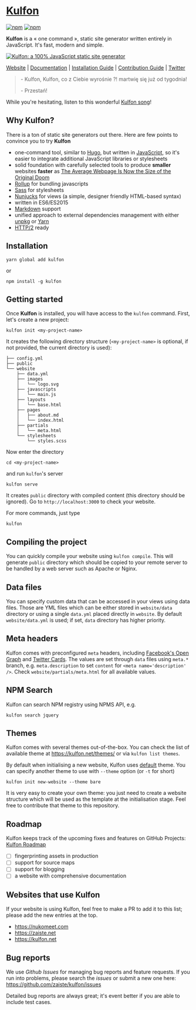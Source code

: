 # [Kulfon](https://kulfon.net)

[![npm](https://img.shields.io/npm/v/kulfon.svg)](https://www.npmjs.com/package/kulfon)
[![npm](https://img.shields.io/npm/dm/kulfon.svg)](https://www.npmjs.com/package/kulfon)

**Kulfon** is a « one command », static site generator written entirely in
JavaScript. It's fast, modern and simple.

[![Kulfon: a 100% JavaScript static site generator](https://raw.githubusercontent.com/zaiste/kulfon/master/kulfon-static-site-logo.jpg)](https://kulfon.net)

[Website](https://kulfon.net) |
[Documentation](https://kulfon.net/overview/introduction/) |
[Installation Guide](https://kulfon.net/overview/installing/) |
[Contribution Guide](CONTRIBUTING.md) |
[Twitter](http://twitter.com/kufonapp)

> \- Kulfon, Kulfon, co z Ciebie wyrośnie ?! martwię się już od tygodnia!
>
> \- Przestań!

While you're hesitating, listen to this wonderful [Kulfon song][5]!

## Why Kulfon?

There is a ton of static site generators out there. Here are few points to
convince you to try **Kulfon**

* one-command tool, similar to [Hugo][3], but written in [JavaScript][6], so it's easier to integrate additional JavaScript libraries or stylesheets
* solid foundation with carefully selected tools to produce **smaller** websites **faster** as [The Average Webpage Is Now the Size of the Original Doom][8]
 * [Rollup][7] for bundling javascripts
 * [Sass][2] for stylesheets
 * [Nunjucks][1] for views (a simple, designer friendly HTML-based syntax)
* written in ES6/ES2015
* [Markdown][15] support
* unified approach to external dependencies management with either [unpkg][13] or [Yarn][4]
* [HTTP/2][14] ready

## Installation

    yarn global add kulfon

or

    npm install -g kulfon

## Getting started

Once **Kulfon** is installed, you will have access to the `kulfon` command.
First, let's create a new project:

    kulfon init <my-project-name>

It creates the following directory structure (`<my-project-name>` is optional,
if not provided, the current directory is used):

```
├── config.yml
├── public
└── website
    ├── data.yml
    ├── images
    │   └── logo.svg
    ├── javascripts
    │   └── main.js
    ├── layouts
    │   └── base.html
    ├── pages
    │   ├── about.md
    │   └── index.html
    ├── partials
    │   └── meta.html
    └── stylesheets
        └── styles.scss
```

Now enter the directory

```
cd <my-project-name>
```

and run `kulfon`'s server

```
kulfon serve
```

It creates `public` directory with compiled content (this directory should be
ignored). Go to `http://localhost:3000` to check your website.

For more commands, just type

```
kulfon
```

## Compiling the project

You can quickly compile your website using `kulfon compile`. This will generate
`public` directory which should be copied to your remote server to be handled by
a web server such as Apache or Nginx.

## Data files

You can specify custom data that can be accessed in your views using data files.
Those are YML files which can be either stored in `website/data` directory or
using a single `data.yml` placed directly in `website`. By default `website/data.yml`
is used; if set, `data` directory has higher priority.

## Meta headers

Kulfon comes with preconfigured `meta` headers, including [Facebook's Open Graph][9]
and [Twitter Cards][10]. The values are set through `data` files using `meta.*` branch,
e.g. `meta.description` to set `content` for `<meta name='description' />`.
Check `website/partials/meta.html` for all available values.

## NPM Search

Kulfon can search NPM registry using NPMS API, e.g.

    kulfon search jquery

## Themes

Kulfon comes with several themes out-of-the-box. You can check the list of available theme at https://kulfon.net/themes/ or via `kulfon list themes`.

By default when initialising a new website, Kulfon uses [default][16] theme. You can specify another theme to use with `--theme` option (or `-t` for short)

    kulfon init new-website --theme bare

It is very easy to create your own theme: you just need to create a website structure which will be used as the template at the initialisation stage. Feel free to contribute that theme to this repository.

## Roadmap

Kulfon keeps track of the upcoming fixes and features on GitHub Projects: [Kulfon Roadmap](https://github.com/zaiste/kulfon/projects/1)

- [ ] fingerprinting assets in production
- [ ] support for source maps
- [ ] support for blogging
- [ ] a website with comprehensive documentation

## Websites that use Kulfon

If your website is using Kulfon, feel free to make a PR to add it to this list; please add the new entries at the top.

* https://nukomeet.com
* https://zaiste.net
* https://kulfon.net

## Bug reports

We use *Github Issues* for managing bug reports and feature requests. If you run
into problems, please search the *issues* or submit a new one here:
https://github.com/zaiste/kulfon/issues

Detailed bug reports are always great; it's event better if you are able to
include test cases.

[1]: https://mozilla.github.io/nunjucks/
[2]: http://sass-lang.com/
[3]: https://gohugo.io/
[4]: https://yarnpkg.com/
[5]: https://www.youtube.com/watch?v=YnsfCcxMydU
[6]: https://en.wikipedia.org/wiki/JavaScript
[7]: http://rollupjs.org/
[8]: https://www.wired.com/2016/04/average-webpage-now-size-original-doom/
[9]: https://developers.facebook.com/docs/sharing/webmasters#markup
[10]: https://dev.twitter.com/cards/overview
[11]: https://www.npmjs.com/
[12]: https://api-docs.npms.io/
[13]: https://unpkg.com/#/
[14]: https://en.wikipedia.org/wiki/HTTP/2
[15]: https://en.wikipedia.org/wiki/Markdown
[16]: https://kulfon.net/themes/default/
